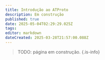 ```yaml
---
title: Introdução ao ATProto
description: Em construção
published: true
date: 2025-05-04T02:29:29.025Z
tags: 
editor: markdown
dateCreated: 2025-03-28T21:57:00.088Z
---
```


> TODO: página em construção.
{.is-info}